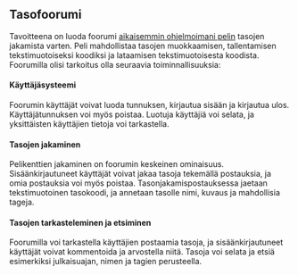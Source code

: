 ## Tasofoorumi

Tavoitteena on luoda foorumi [aikaisemmin ohjelmoimani pelin](https://github.com/Craetion5/otm-harjoitustyo) tasojen jakamista varten. Peli mahdollistaa tasojen muokkaamisen, tallentamisen tekstimuotoiseksi koodiksi ja lataamisen tekstimuotoisesta koodista. Foorumilla olisi tarkoitus olla seuraavia toiminnallisuuksia:

#### Käyttäjäsysteemi

Foorumin käyttäjät voivat luoda tunnuksen, kirjautua sisään ja kirjautua ulos. Käyttäjätunnuksen voi myös poistaa. Luotuja käyttäjiä voi selata, ja yksittäisten käyttäjien tietoja voi tarkastella.

#### Tasojen jakaminen

Pelikenttien jakaminen on foorumin keskeinen ominaisuus. Sisäänkirjautuneet käyttäjät voivat jakaa tasoja tekemällä postauksia, ja omia postauksia voi myös poistaa. Tasonjakamispostauksessa jaetaan tekstimuotoinen tasokoodi, ja annetaan tasolle nimi, kuvaus ja mahdollisia tageja.

#### Tasojen tarkasteleminen ja etsiminen

Foorumilla voi tarkastella käyttäjien postaamia tasoja, ja sisäänkirjautuneet käyttäjät voivat kommentoida ja arvostella niitä. Tasoja voi selata ja etsiä esimerkiksi julkaisuajan, nimen ja tagien perusteella.
